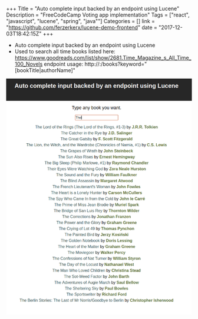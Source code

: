 +++
Title = "Auto complete input backed by an endpoint using Lucene"
Description = "FreeCodeCamp Voting app implementation"
Tags = ["react", "javascript", "lucene", "spring", "java""]
Categories = []
link = "https://github.com/ferzerkerx/lucene-demo-frontend"
date = "2017-12-03T18:42:15Z"
+++

- Auto complete input backed by an endpoint using Lucene
- Used to search all time books listed here: https://www.goodreads.com/list/show/2681.Time_Magazine_s_All_Time_100_Novels
endpoint usage: http://:/books?keyword="[bookTitle|authorName]"
<img src="https://github.com/ferzerkerx/lucene-demo-frontend/raw/master/lucene-demo-frontend.png"/>